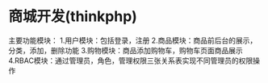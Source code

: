 # 商城开发(thinkphp)
主要功能模块：
  1.用户模块：包括登录，注册
  2.商品模块：商品前后台的展示，分类，添加，删除功能
  3.购物模块：商品添加购物车，购物车页面商品展示
  4.RBAC模块：通过管理员，角色，管理权限三张关系表实现不同管理员的权限操作
